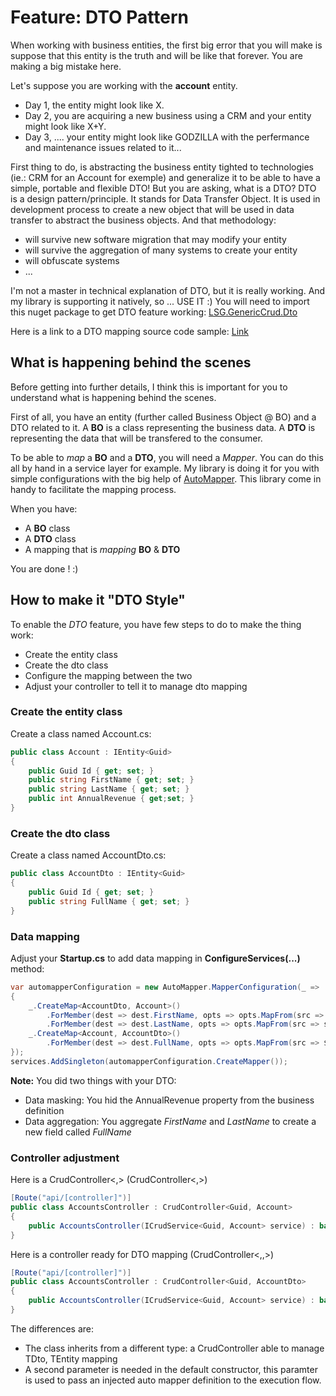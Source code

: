 # Feature: DTO Pattern
When working with business entities, the first big error that you will make is suppose that this entity is the truth and will be like that forever. You are making a big mistake here.

Let's suppose you are working with the **account** entity. 
- Day 1, the entity might look like X. 
- Day 2, you are acquiring a new business using a CRM and your entity might look like X+Y.
- Day 3, .... your entity might look like GODZILLA with the perfermance and maintenance issues related to it...

First thing to do, is abstracting the business entity tighted to technologies (ie.: CRM for an Account for exemple) and generalize it to be able to have a simple, portable and flexible DTO! But you are asking, what is a DTO? DTO is a design pattern/principle. It stands for Data Transfer Object. It is used in development process to create a new object that will be used in data transfer to abstract the business objects. And that methodology:
- will survive new software migration that may modify your entity
- will survive the aggregation of many systems to create your entity
- will obfuscate systems
- ...

I'm not a master in technical explanation of DTO, but it is really working. And my library is supporting it natively, so ... USE IT :)
You will need to import this nuget package to get DTO feature working: [LSG.GenericCrud.Dto](https://www.nuget.org/packages/LSG.GenericCrud.Dto/)

Here is a link to a DTO mapping source code sample: [Link](https://github.com/lonesomegeek/LSG.GenericCrud/tree/version/4.1.1/LSG.GenericCrud.Samples/Sample.Dto/Sample.Dto)


## What is happening behind the scenes
Before getting into further details, I think this is important for you to understand what is happening behind the scenes.

First of all, you have an entity (further called Business Object @ BO) and a DTO related to it. A **BO** is a class representing the business data. A **DTO** is representing the data that will be transfered to the consumer.

To be able to *map* a **BO** and a **DTO**, you will need a *Mapper*. You can do this all by hand in a service layer for example. My library is doing it for you with simple configurations with the big help of [AutoMapper](https://github.com/AutoMapper/AutoMapper). This library come in handy to facilitate the mapping process.

When you have:
- A **BO** class
- A **DTO** class
- A mapping that is *mapping* **BO** & **DTO**

You are done ! :)

## How to make it "DTO Style"
To enable the *DTO* feature, you have few steps to do to make the thing work:
- Create the entity class
- Create the dto class
- Configure the mapping between the two
- Adjust your controller to tell it to manage dto mapping

### Create the entity class
Create a class named Account.cs:

```csharp
public class Account : IEntity<Guid>
{
    public Guid Id { get; set; }
    public string FirstName { get; set; }
    public string LastName { get; set; }
    public int AnnualRevenue { get;set; }
}
```

### Create the dto class
Create a class named AccountDto.cs:

```csharp
public class AccountDto : IEntity<Guid>
{
    public Guid Id { get; set; }
    public string FullName { get; set; }
}
```

### Data mapping
Adjust your **Startup.cs** to add data mapping in **ConfigureServices(...)** method:
```csharp
var automapperConfiguration = new AutoMapper.MapperConfiguration(_ =>
{
    _.CreateMap<AccountDto, Account>()
        .ForMember(dest => dest.FirstName, opts => opts.MapFrom(src => src.FullName.Split(',', StringSplitOptions.None)[0]))
        .ForMember(dest => dest.LastName, opts => opts.MapFrom(src => src.FullName.Split(',', StringSplitOptions.None)[1]));
    _.CreateMap<Account, AccountDto>()
        .ForMember(dest => dest.FullName, opts => opts.MapFrom(src => $"{src.FirstName},{src.LastName}"));
});
services.AddSingleton(automapperConfiguration.CreateMapper());
```

**Note:** You did two things with your DTO:
- Data masking: You hid the AnnualRevenue property from the business definition
- Data aggregation: You aggregate *FirstName* and *LastName* to create a new field called *FullName*

### Controller adjustment
Here is a CrudController\<,> (CrudController\<,>)
```csharp
[Route("api/[controller]")]
public class AccountsController : CrudController<Guid, Account>
{
    public AccountsController(ICrudService<Guid, Account> service) : base(service) {}
}
```

Here is a controller ready for DTO mapping (CrudController\<,,>)
```csharp
[Route("api/[controller]")]
public class AccountsController : CrudController<Guid, AccountDto>
{
    public AccountsController(ICrudService<Guid, Account> service) : base(service) {}
}
```

The differences are:
- The class inherits from a different type: a CrudController able to manage TDto, TEntity mapping
- A second parameter is needed in the default constructor, this paramter is used to pass an injected auto mapper definition to the execution flow.